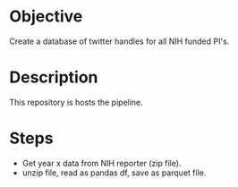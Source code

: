 # Objective
Create a database of twitter handles for all NIH funded PI's.

# Description
This repository is hosts the pipeline.

# Steps
* Get year x data from NIH reporter (zip file).
* unzip file, read as pandas df, save as parquet file.